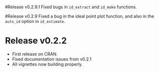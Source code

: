 #Release v0.2.9.1
Fixed bugs in `id_extract` and `id_make` functions.

#Release v0.2.9
Fixed a bug in the ideal point plot function, and also in the `auto_id` option in `id_estimate`.

# Release v0.2.2
* First release on CRAN.
* Fixed documentation issues from v0.2.1
* All vignettes now building properly.